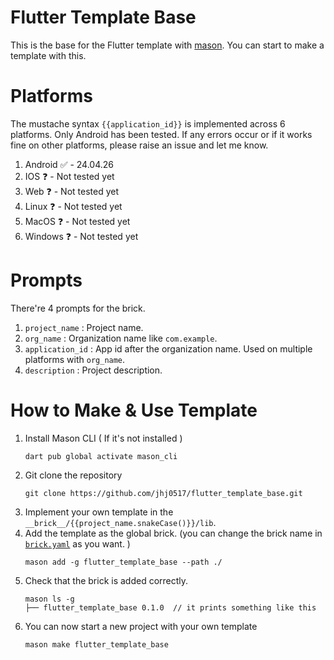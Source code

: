 # Flutter Template Base
This is the base for the Flutter template with [mason](https://github.com/felangel/mason). You can start to make a template with this. 

# Platforms
The mustache syntax `{{application_id}}` is implemented across 6 platforms. Only Android has been tested. If any errors occur or if it works fine on other platforms, please raise an issue and let me know.
1. Android ✅ - 24.04.26
2. IOS ❓ - Not tested yet
3. Web ❓ - Not tested yet
4. Linux ❓ - Not tested yet
5. MacOS ❓ - Not tested yet
6. Windows ❓ - Not tested yet

# Prompts
There're 4 prompts for the brick.
1. `project_name` : Project name. 
2. `org_name` : Organization name like `com.example`. 
3. `application_id` : App id after the organization name. Used on multiple platforms with `org_name`.
4. `description` : Project description.

# How to Make & Use Template
1. Install Mason CLI ( If it's not installed )
   ```
   dart pub global activate mason_cli
   ```
2. Git clone the repository
   ```
   git clone https://github.com/jhj0517/flutter_template_base.git
   ```
3. Implement your own template in the `__brick__/{{project_name.snakeCase()}}/lib`.
4. Add the template as the global brick. (you can change the brick name in [`brick.yaml`](https://github.com/jhj0517/flutter_template_base/blob/master/brick.yaml) as you want. )
   ```
   mason add -g flutter_template_base --path ./
   ```
5. Check that the brick is added correctly.
    ```
    mason ls -g
    ├── flutter_template_base 0.1.0  // it prints something like this
    ```
6. You can now start a new project with your own template
   ```
   mason make flutter_template_base
   ```
